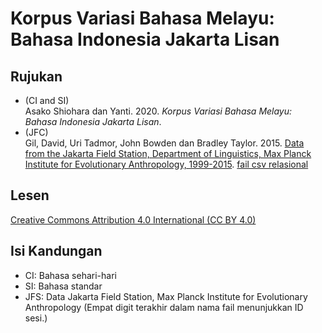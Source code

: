 # Korpus Variasi Bahasa Melayu: Bahasa Indonesia Jakarta Lisan
## Rujukan
- (CI and SI)  
Asako Shiohara dan Yanti. 2020. _Korpus Variasi Bahasa Melayu: Bahasa Indonesia Jakarta Lisan_.
- (JFC)  
Gil, David, Uri Tadmor, John Bowden dan Bradley Taylor. 2015. [Data from the
Jakarta Field Station, Department of Linguistics, Max Planck Institute for
Evolutionary Anthropology, 1999-2015](https://hdl.handle.net/1839/3a60a94c-0b69-4513-bf28-de0dbea23471). [fail csv relasional](https://lingweb.eva.mpg.de/archive/jakarta/data/data_20160716.zip)

## Lesen
[Creative Commons Attribution 4.0 International (CC BY 4.0)](https://creativecommons.org/licenses/by/4.0/deed.ms)

## Isi Kandungan
- CI: Bahasa sehari-hari
- SI: Bahasa standar
- JFS: Data Jakarta Field Station, Max Planck Institute for Evolutionary Anthropology (Empat digit terakhir dalam nama fail menunjukkan ID sesi.)
